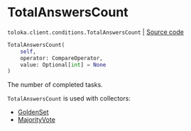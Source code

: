 # TotalAnswersCount
`toloka.client.conditions.TotalAnswersCount` | [Source code](https://github.com/Toloka/toloka-kit/blob/v1.1.1/src/client/conditions.py#L343)

```python
TotalAnswersCount(
    self,
    operator: CompareOperator,
    value: Optional[int] = None
)
```

The number of completed tasks.


`TotalAnswersCount` is used with collectors:
- [GoldenSet](toloka.client.collectors.GoldenSet.md)
- [MajorityVote](toloka.client.collectors.MajorityVote.md)


